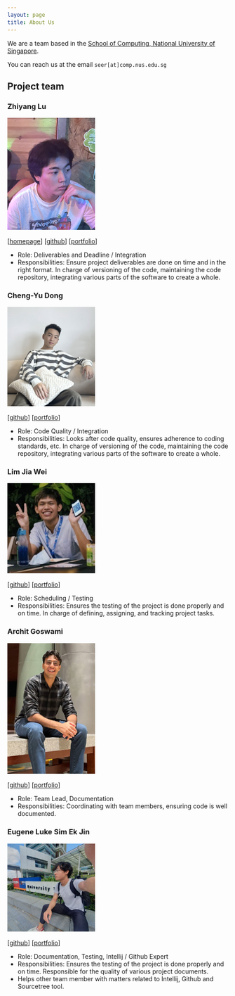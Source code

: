 ```yaml
---
layout: page
title: About Us
---
```


We are a team based in the [School of Computing, National University of Singapore](http://www.comp.nus.edu.sg).

You can reach us at the email `seer[at]comp.nus.edu.sg`

## Project team

### Zhiyang Lu

<img src="images/alfaloo.png" width="200px">

[[homepage](www.linkedin.com/in/zhiyanglu)]
[[github](https://github.com/alfaloo)]
[[portfolio](https://github.com/alfaloo/CV/blob/main/Zhiyang_Lu_Resume.pdf)]

* Role: Deliverables and Deadline / Integration
* Responsibilities: Ensure project deliverables are done on time and in the right format. In charge of versioning of the code, maintaining the code repository, integrating various parts of the software to create a whole.

### Cheng-Yu Dong

<img src="images/officialchengyud.png" width="200px">


[[github](https://github.com/officialchengyud)]
[[portfolio](www.linkedin.com/in/dongchengyu)]

* Role: Code Quality / Integration
* Responsibilities: Looks after code quality, ensures adherence to coding standards, etc. In charge of versioning of the code, maintaining the code repository, integrating various parts of the software to create a whole.

### Lim Jia Wei

<img src="images/kappaccinoh.png" width="200px">

[[github](http://github.com/Kappaccinoh)] [[portfolio](https://www.linkedin.com/in/jia-wei-lim-747037181/)]

* Role: Scheduling / Testing
* Responsibilities: Ensures the testing of the project is done properly and on time. In charge of defining, assigning, and tracking project tasks.

### Archit Goswami

<img src="images/ararchch.png" width="200px">

[[github](http://github.com/ararchch)]
[[portfolio](https://www.linkedin.com/in/architgos)]

* Role: Team Lead, Documentation
* Responsibilities: Coordinating with team members, ensuring code is well documented.

### Eugene Luke Sim Ek Jin

<img src="images/alteqa.png" width="200px">

[[github](http://github.com/alteqa)]
[[portfolio](https://www.linkedin.com/in/eugene-sim-866677188/)]

* Role: Documentation, Testing, Intellij / Github Expert
* Responsibilities: Ensures the testing of the project is done properly and on time. Responsible for the quality of various project documents. 
* Helps other team member with matters related to Intellij, Github and Sourcetree tool.
